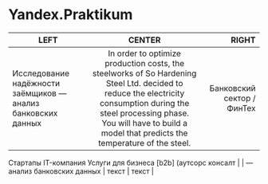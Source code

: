 # Yandex.Praktikum

| LEFT | CENTER | RIGHT |
|----------------|:---------:|----------------:|
| Исследование надёжности заёмщиков — анализ банковских данных| In order to optimize production costs, the steelworks of So Hardening Steel Ltd. decided to reduce the electricity consumption during the steel processing phase. You will have to build a model that predicts the temperature of the steel.| Банковский сектор / ФинТех
Стартапы
IT-компания
Услуги для бизнеса [b2b] (аутсорс консалт |
| — анализ банковских данных  | текст | текст |
